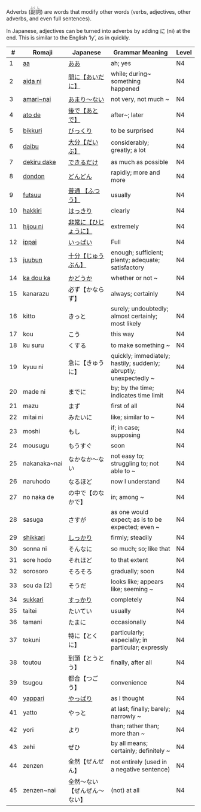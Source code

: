 Adverbs (<ruby>副<rt>ふく</rt>詞<rt>し</rt></ruby>) are words that modify other words (verbs, adjectives, other adverbs, and even full sentences).

In Japanese, adjectives can be turned into adverbs by adding に (ni) at the end. This is similar to the English ‘ly’, as in quickly.

|#|	Romaji|	Japanese|	Grammar Meaning|	Level|
| --- | --- | --- | --- | --- |
|1|[aa](aa.md)|[ああ](aa.md)|ah; yes|	N4|
|2|[aida ni](aidani.md)|[間に【あいだに】](aidani.md)|while; during~ something happened|	N4|
|3|[amari~nai](amarinai.md)|[あまり～ない](amarinai.md)|not very, not much ~|	N4|
|4|[ato de](atode.md)|[後で【あとで】](atode.md)|after~; later|	N4|
|5|[bikkuri](bikkuri.md)|[びっくり](bikkuri.md)|to be surprised|	N4|
|6|[daibu](daibu.md)|[大分【だいぶ】](daibu.md)|considerably; greatly; a lot|	N4|
|7|[dekiru dake](dekirudake.md)|[できるだけ](dekirudake.md)|as much as possible|	N4|
|8|[dondon](dondon.md)|[どんどん](dondon.md)|rapidly; more and more|	N4|
|9|[futsuu](futsuu.md)|[普通 【ふつう】](futsuu.md)|usually|	N4|
|10|[hakkiri](hakkiri.md)|[はっきり](hakkiri.md)|clearly|	N4|
|11|[hijou ni](hijouni.md)|[非常に【ひじょうに】](hijouni.md)|extremely|	N4|
|12|[ippai](ippai.md)|[いっぱい](ippai.md)|Full|	N4|
|13|[juubun](juubun.md)|[十分【じゅうぶん】](juubun.md)|enough; sufficient; plenty; adequate; satisfactory|	N4|
|14|[ka dou ka](kadouka.md)|[かどうか](kadouka.md)|whether or not ~|	N4|
|15|    kanarazu|必ず【かならず】|always; certainly|	N4|
|16|    kitto|きっと|surely; undoubtedly; almost certainly; most likely|	N4|
|17|    kou|こう|this way|	N4|
|18|	ku suru|くする|to make something ~|	N4|
|19|	kyuu ni|急に【きゅうに】|quickly; immediately; hastily; suddenly; abruptly; unexpectedly ~|	N4|
|20|	made ni|までに|by; by the time; indicates time limit|	N4|
|21|	mazu|まず|first of all|	N4|
|22|	mitai ni|みたいに|like; similar to ~|	N4|
|23|	moshi|もし|if; in case; supposing|	N4|
|24|	mousugu|もうすぐ|soon|	N4|
|25|	nakanaka~nai|なかなか～ない|not easy to; struggling to; not able to ~|	N4|
|26|	naruhodo|なるほど|now I understand|	N4|
|27|	no naka de|の中で【のなかで】|in; among ~|	N4|
|28|	sasuga|さすが|as one would expect; as is to be expected; even ~|	N4|
|29|[shikkari](shikkari.md)|[しっかり](shikkari.md)|firmly; steadily|	N4|
|30|	sonna ni|そんなに|so much; so; like that|	N4|
|31|	sore hodo|それほど|to that extent|	N4|
|32|	sorosoro|そろそろ|gradually; soon|	N4|
|33|	sou da [2]|そうだ|looks like; appears like; seeming ~|	N4|
|34|[sukkari](sukkari.md)|[すっかり](sukkari.md)|completely|	N4|
|35|	taitei|たいてい|usually|	N4|
|36|	tamani|たまに|occasionally|	N4|
|37|	tokuni|特に【とくに】|particularly; especially; in particular; expressly|	N4|
|38|	toutou|到頭【とうとう】|finally, after all|	N4|
|39|	tsugou|都合【つごう】|convenience	|N4|
|40|[yappari](yappari.md)|[やっぱり](yappari.md)|as I thought|	N4|
|41|	yatto|やっと|at last; finally; barely; narrowly ~|	N4|
|42|    yori|より|than; rather than; more than ~	|N4|
|43|    zehi|ぜひ|by all means; certainly; definitely ~|	N4|
|44|    zenzen|全然【ぜんぜん】|not entirely (used in a negative sentence)|	N4|
|45|    zenzen~nai|全然～ない【ぜんぜん～ない】|(not) at all	|N4|